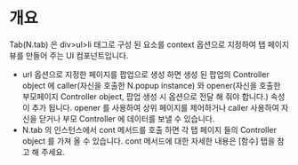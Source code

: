 개요
===

Tab(N.tab) 은  div>ul>li 태그로 구성 된 요소를 context 옵션으로 지정하여 탭 페이지 뷰를 만들어 주는 UI 컴포넌트입니다.

 * url 옵션으로 지정한 페이지를 팝업으로 생성 하면 생성 된 팝업의 Controller object 에 caller(자신을 호출한 N.popup instance) 와 opener(자신을 호출한 부모페이지 Controller object, 팝업 생성 시 옵션으로 전달 해 줘야 합니다.) 속성이 추가 됩니다. opener 를 사용하여 상위 페이지를 제어하거나 caller 사용하여 자신을 닫거나 부모 Controller 에 데이터를 보낼 수 있습니다.
 * N.tab 의 인스턴스에서 cont 메서드를 호출 하면 각 탭 페이지 들의 Controller object 를 가져 올 수 있습니다. cont 메서드에 대한 자세한 내용은 [함수] 탭을 참고 해 주세요.
